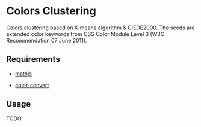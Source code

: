 # Colors Clustering

Colors clustering based on K-means algorithm & CIEDE2000.
The seeds are extended color keywords from 
CSS Color Module Level 3 (W3C Recommendation 07 June 2011).

## Requirements

- [mathjs](https://github.com/josdejong/mathjs)

- [color-convert](https://github.com/harthur/color-convert)

## Usage

TODO

